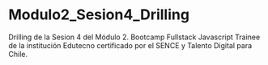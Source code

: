 # Modulo2_Sesion4_Drilling
Drilling de la Sesion 4 del Módulo 2. Bootcamp Fullstack Javascript Trainee de la institución Edutecno certificado por el SENCE y Talento Digital para Chile.

